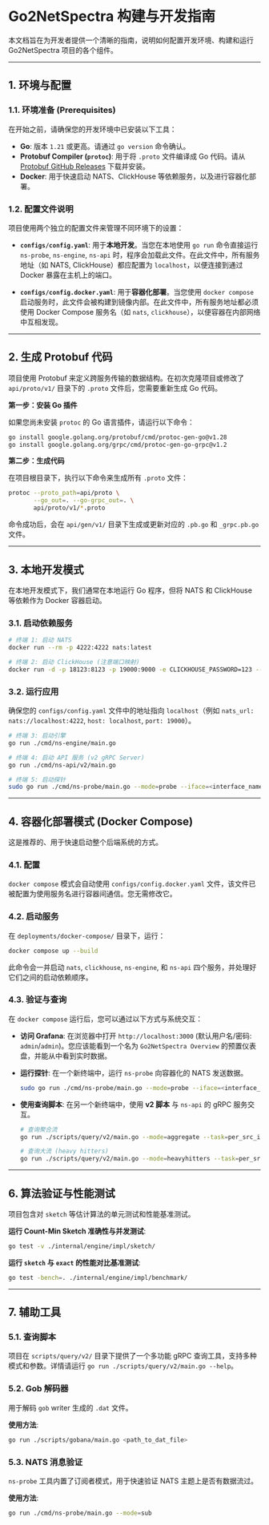 # Go2NetSpectra 构建与开发指南

本文档旨在为开发者提供一个清晰的指南，说明如何配置开发环境、构建和运行 Go2NetSpectra 项目的各个组件。

---

## 1. 环境与配置

### 1.1. 环境准备 (Prerequisites)

在开始之前，请确保您的开发环境中已安装以下工具：

- **Go**: 版本 `1.21` 或更高。请通过 `go version` 命令确认。
- **Protobuf Compiler (`protoc`)**: 用于将 `.proto` 文件编译成 Go 代码。请从 [Protobuf GitHub Releases](https://github.com/protocolbuffers/protobuf/releases) 下载并安装。
- **Docker**: 用于快速启动 NATS、ClickHouse 等依赖服务，以及进行容器化部署。

### 1.2. 配置文件说明

项目使用两个独立的配置文件来管理不同环境下的设置：

- **`configs/config.yaml`**: 用于**本地开发**。当您在本地使用 `go run` 命令直接运行 `ns-probe`, `ns-engine`, `ns-api` 时，程序会加载此文件。在此文件中，所有服务地址（如 NATS, ClickHouse）都应配置为 `localhost`，以便连接到通过 Docker 暴露在主机上的端口。

- **`configs/config.docker.yaml`**: 用于**容器化部署**。当您使用 `docker compose` 启动服务时，此文件会被构建到镜像内部。在此文件中，所有服务地址都必须使用 Docker Compose 服务名（如 `nats`, `clickhouse`），以便容器在内部网络中互相发现。

---

## 2. 生成 Protobuf 代码

项目使用 Protobuf 来定义跨服务传输的数据结构。在初次克隆项目或修改了 `api/proto/v1/` 目录下的 `.proto` 文件后，您需要重新生成 Go 代码。

**第一步：安装 Go 插件**

如果您尚未安装 `protoc` 的 Go 语言插件，请运行以下命令：
```sh
go install google.golang.org/protobuf/cmd/protoc-gen-go@v1.28
go install google.golang.org/grpc/cmd/protoc-gen-go-grpc@v1.2
```

**第二步：生成代码**

在项目根目录下，执行以下命令来生成所有 `.proto` 文件：
```sh
protoc --proto_path=api/proto \
       --go_out=. --go-grpc_out=. \
       api/proto/v1/*.proto
```

命令成功后，会在 `api/gen/v1/` 目录下生成或更新对应的 `.pb.go` 和 `_grpc.pb.go` 文件。

---

## 3. 本地开发模式

在本地开发模式下，我们通常在本地运行 Go 程序，但将 NATS 和 ClickHouse 等依赖作为 Docker 容器启动。

### 3.1. 启动依赖服务

```sh
# 终端 1: 启动 NATS
docker run --rm -p 4222:4222 nats:latest

# 终端 2: 启动 ClickHouse (注意端口映射)
docker run -d -p 18123:8123 -p 19000:9000 -e CLICKHOUSE_PASSWORD=123 --name some-clickhouse-server --ulimit nofile=262144:262144 clickhouse/clickhouse-server
```

### 3.2. 运行应用

确保您的 `configs/config.yaml` 文件中的地址指向 `localhost`（例如 `nats_url: nats://localhost:4222`, `host: localhost`, `port: 19000`）。

```sh
# 终端 3: 启动引擎
go run ./cmd/ns-engine/main.go

# 终端 4: 启动 API 服务 (v2 gRPC Server)
go run ./cmd/ns-api/v2/main.go

# 终端 5: 启动探针
sudo go run ./cmd/ns-probe/main.go --mode=probe --iface=<interface_name>
```

---

## 4. 容器化部署模式 (Docker Compose)

这是推荐的、用于快速启动整个后端系统的方式。

### 4.1. 配置

`docker compose` 模式会自动使用 `configs/config.docker.yaml` 文件，该文件已被配置为使用服务名进行容器间通信。您无需修改它。

### 4.2. 启动服务

在 `deployments/docker-compose/` 目录下，运行：
```sh
docker compose up --build
```

此命令会一并启动 `nats`, `clickhouse`, `ns-engine`, 和 `ns-api` 四个服务，并处理好它们之间的启动依赖顺序。

### 4.3. 验证与查询

在 `docker compose` 运行后，您可以通过以下方式与系统交互：

*   **访问 Grafana**: 在浏览器中打开 `http://localhost:3000` (默认用户名/密码: `admin`/`admin`)。您应该能看到一个名为 `Go2NetSpectra Overview` 的预置仪表盘，并能从中看到实时数据。

*   **运行探针**: 在一个新终端中，运行 `ns-probe` 向容器化的 NATS 发送数据。
    ```sh
    sudo go run ./cmd/ns-probe/main.go --mode=probe --iface=<interface_name>
    ```

*   **使用查询脚本**: 在另一个新终端中，使用 **v2 脚本** 与 `ns-api` 的 gRPC 服务交互。
    ```sh
    # 查询聚合流
    go run ./scripts/query/v2/main.go --mode=aggregate --task=per_src_ip

    # 查询大流 (heavy hitters)
    go run ./scripts/query/v2/main.go --mode=heavyhitters --task=per_src_ip --type=0 --limit=10
    ```

---

## 6. 算法验证与性能测试

项目包含对 `sketch` 等估计算法的单元测试和性能基准测试。

**运行 Count-Min Sketch 准确性与并发测试**:
```sh
go test -v ./internal/engine/impl/sketch/
```

**运行 `sketch` 与 `exact` 的性能对比基准测试**:
```sh
go test -bench=. ./internal/engine/impl/benchmark/
```

---

## 7. 辅助工具

### 5.1. 查询脚本

项目在 `scripts/query/v2/` 目录下提供了一个多功能 gRPC 查询工具，支持多种模式和参数。详情请运行 `go run ./scripts/query/v2/main.go --help`。

### 5.2. Gob 解码器

用于解码 `gob` writer 生成的 `.dat` 文件。

**使用方法**:
```sh
go run ./scripts/gobana/main.go <path_to_dat_file>
```

### 5.3. NATS 消息验证

`ns-probe` 工具内置了订阅者模式，用于快速验证 NATS 主题上是否有数据流过。

**使用方法**:
```sh
go run ./cmd/ns-probe/main.go --mode=sub
```
